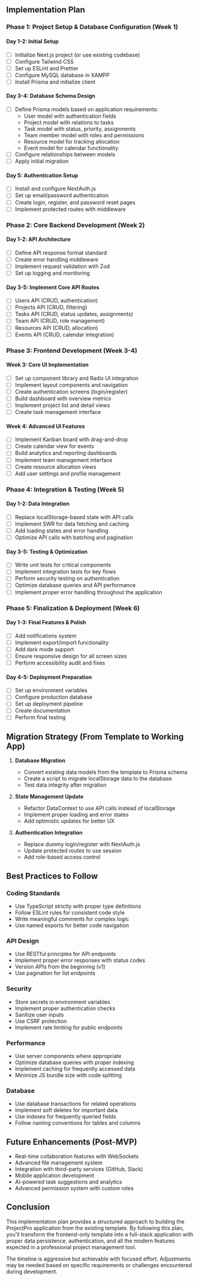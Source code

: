 
## Implementation Plan

### Phase 1: Project Setup & Database Configuration (Week 1)

#### Day 1-2: Initial Setup
- [ ] Initialize Next.js project (or use existing codebase)
- [ ] Configure Tailwind CSS
- [ ] Set up ESLint and Prettier
- [ ] Configure MySQL database in XAMPP
- [ ] Install Prisma and initialize client

#### Day 3-4: Database Schema Design
- [ ] Define Prisma models based on application requirements:
  - User model with authentication fields
  - Project model with relations to tasks
  - Task model with status, priority, assignments
  - Team member model with roles and permissions
  - Resource model for tracking allocation
  - Event model for calendar functionality
- [ ] Configure relationships between models
- [ ] Apply initial migration

#### Day 5: Authentication Setup
- [ ] Install and configure NextAuth.js
- [ ] Set up email/password authentication
- [ ] Create login, register, and password reset pages
- [ ] Implement protected routes with middleware

### Phase 2: Core Backend Development (Week 2)

#### Day 1-2: API Architecture
- [ ] Define API response format standard
- [ ] Create error handling middleware
- [ ] Implement request validation with Zod
- [ ] Set up logging and monitoring

#### Day 3-5: Implement Core API Routes
- [ ] Users API (CRUD, authentication)
- [ ] Projects API (CRUD, filtering)
- [ ] Tasks API (CRUD, status updates, assignments)
- [ ] Team API (CRUD, role management)
- [ ] Resources API (CRUD, allocation)
- [ ] Events API (CRUD, calendar integration)

### Phase 3: Frontend Development (Week 3-4)

#### Week 3: Core UI Implementation
- [ ] Set up component library and Radix UI integration
- [ ] Implement layout components and navigation
- [ ] Create authentication screens (login/register)
- [ ] Build dashboard with overview metrics
- [ ] Implement project list and detail views
- [ ] Create task management interface

#### Week 4: Advanced UI Features
- [ ] Implement Kanban board with drag-and-drop
- [ ] Create calendar view for events
- [ ] Build analytics and reporting dashboards
- [ ] Implement team management interface
- [ ] Create resource allocation views
- [ ] Add user settings and profile management

### Phase 4: Integration & Testing (Week 5)

#### Day 1-2: Data Integration
- [ ] Replace localStorage-based state with API calls
- [ ] Implement SWR for data fetching and caching
- [ ] Add loading states and error handling
- [ ] Optimize API calls with batching and pagination

#### Day 3-5: Testing & Optimization
- [ ] Write unit tests for critical components
- [ ] Implement integration tests for key flows
- [ ] Perform security testing on authentication
- [ ] Optimize database queries and API performance
- [ ] Implement proper error handling throughout the application

### Phase 5: Finalization & Deployment (Week 6)

#### Day 1-3: Final Features & Polish
- [ ] Add notifications system
- [ ] Implement export/import functionality
- [ ] Add dark mode support
- [ ] Ensure responsive design for all screen sizes
- [ ] Perform accessibility audit and fixes

#### Day 4-5: Deployment Preparation
- [ ] Set up environment variables
- [ ] Configure production database
- [ ] Set up deployment pipeline
- [ ] Create documentation
- [ ] Perform final testing

## Migration Strategy (From Template to Working App)

1. **Database Migration**
   - Convert existing data models from the template to Prisma schema
   - Create a script to migrate localStorage data to the database
   - Test data integrity after migration

2. **State Management Update**
   - Refactor DataContext to use API calls instead of localStorage
   - Implement proper loading and error states
   - Add optimistic updates for better UX

3. **Authentication Integration**
   - Replace dummy login/register with NextAuth.js
   - Update protected routes to use session
   - Add role-based access control

## Best Practices to Follow

### Coding Standards
- Use TypeScript strictly with proper type definitions
- Follow ESLint rules for consistent code style
- Write meaningful comments for complex logic
- Use named exports for better code navigation

### API Design
- Use RESTful principles for API endpoints
- Implement proper error responses with status codes
- Version APIs from the beginning (v1)
- Use pagination for list endpoints

### Security
- Store secrets in environment variables
- Implement proper authentication checks
- Sanitize user inputs
- Use CSRF protection
- Implement rate limiting for public endpoints

### Performance
- Use server components where appropriate
- Optimize database queries with proper indexing
- Implement caching for frequently accessed data
- Minimize JS bundle size with code splitting

### Database
- Use database transactions for related operations
- Implement soft deletes for important data
- Use indexes for frequently queried fields
- Follow naming conventions for tables and columns

## Future Enhancements (Post-MVP)

- Real-time collaboration features with WebSockets
- Advanced file management system
- Integration with third-party services (GitHub, Slack)
- Mobile application development
- AI-powered task suggestions and analytics
- Advanced permission system with custom roles

## Conclusion

This implementation plan provides a structured approach to building the ProjectPro application from the existing template. By following this plan, you'll transform the frontend-only template into a full-stack application with proper data persistence, authentication, and all the modern features expected in a professional project management tool.

The timeline is aggressive but achievable with focused effort. Adjustments may be needed based on specific requirements or challenges encountered during development.